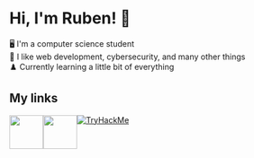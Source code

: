 # Hi, I'm Ruben! :wave:

:desktop_computer: I'm a computer science student <br>
:star2: I like web development, cybersecurity, and many other things <br>
:chess_pawn: Currently learning a little bit of everything

## My links

<div style="display:flex;">
  <a href="https://www.linkedin.com/in/ruben-clerc/">
    <img src="https://external-content.duckduckgo.com/iu/?u=https%3A%2F%2Fitcnet.gr%2Fwp-content%2Fuploads%2F2020%2F09%2FLinkedin-logo-on-transparent-Background-PNG--1536x1536.png&f=1&nofb=1" height="60px">
  </a>
  
  <a href="http://rubenclerc.github.io">
    <img src="https://external-content.duckduckgo.com/iu/?u=https%3A%2F%2Fpng.pngtree.com%2Fsvg%2F20170824%2F65b3db429c.png&f=1&nofb=1" height="60px">
  </a>
  
  <a href="https://tryhackme.com/Ruru667">
    <img src="https://tryhackme-badges.s3.amazonaws.com/Ruru667.png" alt="TryHackMe">
  </a>
</div>

